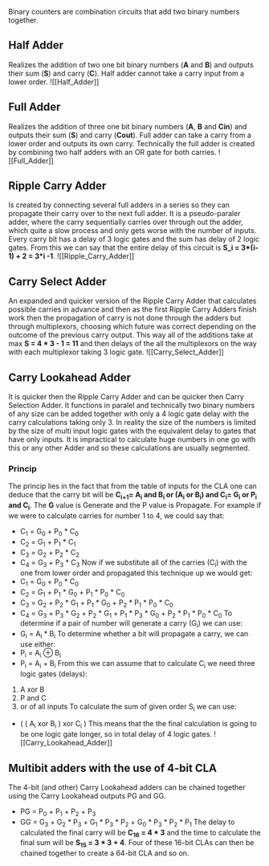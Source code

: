 Binary counters are combination circuits that add two binary numbers together.

## Half Adder
Realizes the addition of two one bit binary numbers (**A** and **B**) and outputs their sum (**S**) and carry (**C**). Half adder cannot take a carry input from a lower order. ![[Half_Adder]]
## Full Adder
Realizes the addition of three one bit binary numbers (**A**, **B** and **Cin**) and outputs their sum (**S**) and carry (**Cout**). Full adder can take a carry from a lower order and outputs its own carry. Technically the full adder is created by combining two half adders with an OR gate for both carries. ![[Full_Adder]]
## Ripple Carry Adder
Is created by connecting several full adders in a series so they can propagate their carry over to the next full adder. It is a pseudo-paraler adder, where the carry sequentially carries over through out the adder, which quite a slow process and only gets worse with the number of inputs.
Every carry bit has a delay of 3 logic gates and the sum has delay of 2 logic gates. From this we can say that the entire delay of this circuit is **S_i = 3\*(i-1) + 2 = 3\*i -1**. ![[Ripple_Carry_Adder]]
## Carry Select Adder
An expanded and quicker version of the Ripple Carry Adder that calculates possible carries in advance and then as the first Ripple Carry Adders finish work then the propagation of carry is not done through the adders but through multiplexors, choosing which future was correct depending on the outcome of the previous carry output. This way all of the additions take at max **S = 4 * 3 - 1 = 11** and then delays of the all the multiplexors on the way with each multiplexor taking 3 logic gate. ![[Carry_Select_Adder]]
## Carry Lookahead Adder
It is quicker then the Ripple Carry Adder and can be quicker then Carry Selection Adder. It functions in paralel and technically two binary numbers of any size can be added together with only a 4 logic gate delay with the carry calculations taking only 3.
In reality the size of the numbers is limited by the size of multi input logic gates with the equivalent delay to gates that have only inputs. It is impractical to calculate huge numbers in one go with this or any other Adder and so these calculations are usually segmented.
### Princip
The princip lies in the fact that from the table of inputs for the CLA one can deduce that the carry bit will be **C<sub>i+1</sub>= A<sub>i</sub> and B<sub>i</sub> or (A<sub>i</sub> or B<sub>i</sub>) and C<sub>i</sub>= G<sub>i</sub> or P<sub>i</sub> and C<sub>i</sub>**. The **G** value is Generate and the P value is Propagate.
For example if we were to calculate carries for number 1 to 4, we could say that:
- C<sub>1</sub> = G<sub>0</sub> + P<sub>0</sub> * C<sub>0</sub>
- C<sub>2</sub> = G<sub>1</sub> + P<sub>1</sub> * C<sub>1</sub>
- C<sub>3</sub> = G<sub>2</sub> + P<sub>2</sub> * C<sub>2</sub>
- C<sub>4</sub> = G<sub>3</sub> + P<sub>3</sub> * C<sub>3</sub>
Now if we substitute all of the carries (C<sub>i</sub>) with the one from lower order and propagated this technique up we would get:
- C<sub>1</sub> = G<sub>0</sub> + P<sub>0</sub> * C<sub>0</sub>
- C<sub>2</sub> = G<sub>1</sub> + P<sub>1</sub> * G<sub>0</sub> + P<sub>1</sub> * P<sub>0</sub> * C<sub>0</sub>
- C<sub>3</sub> = G<sub>2</sub> + P<sub>2</sub> * G<sub>1</sub> + P<sub>1</sub> * G<sub>0</sub> + P<sub>2</sub> * P<sub>1</sub> * P<sub>0</sub> * C<sub>0</sub>
- C<sub>4</sub> = G<sub>3</sub> + P<sub>3</sub> * G<sub>2</sub> + P<sub>2</sub> * G<sub>1</sub> + P<sub>1</sub> * P<sub>3</sub> * G<sub>0</sub> + P<sub>2</sub> * P<sub>1</sub> * P<sub>0</sub> * C<sub>0</sub>
To determine if a pair of number will generate a carry (G<sub>i</sub>) we can use:
- G<sub>i</sub> = A<sub>i</sub> * B<sub>i</sub>
To determine whether a bit will propagate a carry, we can use either:
- P<sub>i</sub> = A<sub>i</sub> ⊕ B<sub>i</sub>
- P<sub>i</sub> = A<sub>i</sub> + B<sub>i</sub>
From this we can assume that to calculate C<sub>i</sub> we need three logic gates (delays):
1. A xor B
2. P and C
3. or of all inputs
To calculate the sum of given order S<sub>i</sub> we can use:
- ( ( A<sub>i</sub> xor B<sub>i</sub> ) xor C<sub>i</sub> )
This means that the the final calculation is going to be one logic gate longer, so in total delay of 4 logic gates.
![[Carry_Lookahead_Adder]]
## Multibit adders with the use of 4-bit CLA
The 4-bit (and other) Carry Lookahead adders can be chained together using the Carry Lookahead outputs PG and GG.
- PG = P<sub>0</sub> + P<sub>1</sub> + P<sub>2</sub> + P<sub>3</sub>
- GG = G<sub>3</sub> + G<sub>2</sub> * P<sub>3</sub> + G<sub>1</sub> * P<sub>3</sub> * P<sub>2</sub> + G<sub>0</sub> * P<sub>3</sub> * P<sub>2</sub> * P<sub>1</sub>
The delay to calculated the final carry will be **C<sub>16</sub> = 4 * 3** and the time to calculate the final sum will be **S<sub>15</sub> = 3 * 3 + 4**.
Four of these 16-bit CLAs can then be chained together to create a 64-bit CLA and so on.